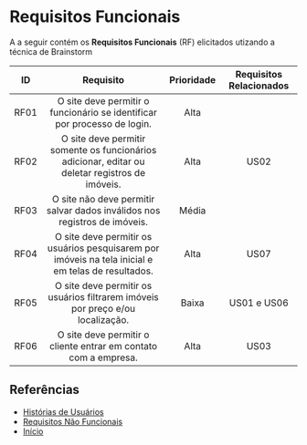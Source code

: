 # Requisitos Funcionais

A a seguir contém os **Requisitos Funcionais** (RF) elicitados utizando a técnica de Brainstorm

|  ID   |                                             Requisito                                              | Prioridade | Requisitos Relacionados |
| :---: | :------------------------------------------------------------------------------------------------: | :--------: | :---------------------: |
| RF01  |              O site deve permitir o funcionário se identificar por processo de login.              |    Alta    |                         |
| RF02  |  O site deve permitir somente os funcionários adicionar, editar ou deletar registros de imóveis.   |    Alta    |          US02           |
| RF03  |             O site não deve permitir salvar dados inválidos nos registros de imóveis.              |   Média    |                         |
| RF04  | O site deve permitir os usuários pesquisarem por imóveis na tela inicial e em telas de resultados. |    Alta    |          US07           |
| RF05  |           O site deve permitir os usuários filtrarem imóveis por preço e/ou localização.           |   Baixa    |       US01 e US06       |
| RF06  |                  O site deve permitir o cliente entrar em contato com a empresa.                   |    Alta    |          US03           |

## Referências

* [Histórias de Usuários](HistoriasUsuario.md)
* [Requisitos Não Funcionais](RNF.md)
* [Início](../README.md)

